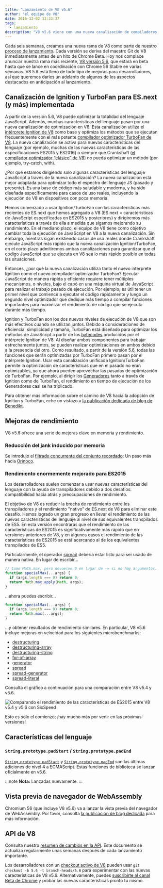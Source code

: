 ```yaml
---
title: "Lanzamiento de V8 v5.6"
author: "el equipo de V8"
date: 2016-12-02 13:33:37
tags:
  - lanzamiento
description: "V8 v5.6 viene con una nueva canalización de compiladores, mejoras en el rendimiento y mayor soporte para las características del lenguaje ECMAScript."
---
```

Cada seis semanas, creamos una nueva rama de V8 como parte de nuestro [proceso de lanzamiento](/docs/release-process). Cada versión se deriva del maestro Git de V8 inmediatamente antes de un hito de Chrome Beta. Hoy nos complace anunciar nuestra rama más reciente, [V8 versión 5.6](https://chromium.googlesource.com/v8/v8.git/+log/branch-heads/5.6), que estará en beta hasta que se lance en coordinación con Chrome 56 Stable en varias semanas. V8 5.6 está lleno de todo tipo de mejoras para desarrolladores, así que queremos darles un adelanto de algunos de los aspectos destacados en anticipación al lanzamiento.

<!--truncate-->
## Canalización de Ignition y TurboFan para ES.next (y más) implementada

A partir de la versión 5.6, V8 puede optimizar la totalidad del lenguaje JavaScript. Además, muchas características del lenguaje pasan por una nueva canalización de optimización en V8. Esta canalización utiliza el [intérprete Ignition de V8](/blog/ignition-interpreter) como base y optimiza los métodos que se ejecutan frecuentemente con el más potente [compilador optimizador TurboFan de V8](/docs/turbofan). La nueva canalización se activa para nuevas características del lenguaje (por ejemplo, muchas de las nuevas características de las especificaciones ES2015 y ES2016) o siempre que Crankshaft ([el compilador optimizador “clásico” de V8](https://blog.chromium.org/2010/12/new-crankshaft-for-v8.html)) no pueda optimizar un método (por ejemplo, try-catch, with).

¿Por qué estamos dirigiendo solo algunas características del lenguaje JavaScript a través de la nueva canalización? La nueva canalización está mejor adaptada para optimizar todo el espectro del lenguaje JS (pasado y presente). Es una base de código más saludable y moderna, y ha sido diseñada específicamente para casos de uso reales, incluyendo la ejecución de V8 en dispositivos con poca memoria.

Hemos comenzado a usar Ignition/TurboFan con las características más recientes de ES.next que hemos agregado a V8 (ES.next = características de JavaScript especificadas en ES2015 y posteriores) y dirigiremos más características a través de ella a medida que sigamos mejorando su rendimiento. En el mediano plazo, el equipo de V8 tiene como objetivo cambiar toda la ejecución de JavaScript en V8 a la nueva canalización. Sin embargo, mientras sigan existiendo casos de uso reales donde Crankshaft ejecute JavaScript más rápido que la nueva canalización Ignition/TurboFan, en el corto plazo admitiremos ambas canalizaciones para garantizar que el código JavaScript que se ejecuta en V8 sea lo más rápido posible en todas las situaciones.

Entonces, ¿por qué la nueva canalización utiliza tanto el nuevo intérprete Ignition como el nuevo compilador optimizador TurboFan? Ejecutar JavaScript de manera rápida y eficiente requiere tener múltiples mecanismos, o niveles, bajo el capó en una máquina virtual de JavaScript para realizar el trabajo pesado de ejecución. Por ejemplo, es útil tener un primer nivel que comience a ejecutar el código rápidamente y luego un segundo nivel optimizador que dedique más tiempo a compilar funciones importantes para maximizar el rendimiento de código que se ejecuta durante más tiempo.

Ignition y TurboFan son los dos nuevos niveles de ejecución de V8 que son más efectivos cuando se utilizan juntos. Debido a consideraciones de eficiencia, simplicidad y tamaño, TurboFan está diseñado para optimizar los métodos de JavaScript a partir de los [bytecodes](https://en.wikipedia.org/wiki/Bytecode) producidos por el intérprete Ignition de V8. Al diseñar ambos componentes para trabajar estrechamente juntos, se pueden realizar optimizaciones en ambos debido a la presencia del otro. Como resultado, a partir de la versión 5.6, todas las funciones que serán optimizadas por TurboFan primero pasan por el intérprete Ignition. Usar esta canalización unificada Ignition/TurboFan permite la optimización de características que en el pasado no eran optimizables, ya que ahora pueden aprovechar las pasadas de optimización de TurboFan. Por ejemplo, al dirigir los [Generadores](https://developer.mozilla.org/en-US/docs/Web/JavaScript/Reference/Statements/function*) tanto a través de Ignition como de TurboFan, el rendimiento en tiempo de ejecución de los Generadores casi se ha triplicado.

Para obtener más información sobre el camino de V8 hacia la adopción de Ignition y TurboFan, eche un vistazo a [la publicación dedicada de blog de Benedikt](https://benediktmeurer.de/2016/11/25/v8-behind-the-scenes-november-edition/).

## Mejoras de rendimiento

V8 v5.6 ofrece una serie de mejoras clave en memoria y rendimiento.

### Reducción del jank inducido por memoria

Se introdujo el [filtrado concurrente del conjunto recordado](https://bugs.chromium.org/p/chromium/issues/detail?id=648568): Un paso más hacia [Orinoco](/blog/orinoco).

### Rendimiento enormemente mejorado para ES2015

Los desarrolladores suelen comenzar a usar nuevas características del lenguaje con la ayuda de transpiladores debido a dos desafíos: compatibilidad hacia atrás y preocupaciones de rendimiento.

El objetivo de V8 es reducir la brecha de rendimiento entre los transpiladores y el rendimiento "nativo" de ES.next de V8 para eliminar este desafío. Hemos logrado un gran progreso en llevar el rendimiento de las nuevas características del lenguaje al nivel de sus equivalentes transpilados de ES5. En esta versión encontrarás que el rendimiento de las características de ES2015 es significativamente más rápido que en versiones anteriores de V8, y en algunos casos el rendimiento de las características de ES2015 se está acercando al de los equivalentes transpilados de ES5.

Particularmente, el operador [spread](https://developer.mozilla.org/en/docs/Web/JavaScript/Reference/Operators/Spread_operator) debería estar listo para ser usado de manera nativa. En lugar de escribir…

```js
// Como Math.max, pero devuelve 0 en lugar de -∞ si no hay argumentos.
function specialMax(...args) {
  if (args.length === 0) return 0;
  return Math.max.apply(Math, args);
}
```

…ahora puedes escribir…

```js
function specialMax(...args) {
  if (args.length === 0) return 0;
  return Math.max(...args);
}
```

…y obtener resultados de rendimiento similares. En particular, V8 v5.6 incluye mejoras en velocidad para los siguientes microbenchmarks:

- [destructuring](https://github.com/fhinkel/six-speed/tree/master/tests/destructuring)
- [destructuring-array](https://github.com/fhinkel/six-speed/tree/master/tests/destructuring-array)
- [destructuring-string](https://github.com/fhinkel/six-speed/tree/master/tests/destructuring-string)
- [for-of-array](https://github.com/fhinkel/six-speed/tree/master/tests/for-of-array)
- [generator](https://github.com/fhinkel/six-speed/tree/master/tests/generator)
- [spread](https://github.com/fhinkel/six-speed/tree/master/tests/spread)
- [spread-generator](https://github.com/fhinkel/six-speed/tree/master/tests/spread-generator)
- [spread-literal](https://github.com/fhinkel/six-speed/tree/master/tests/spread-literal)

Consulta el gráfico a continuación para una comparación entre V8 v5.4 y v5.6.

![Comparando el rendimiento de las características de ES2015 entre V8 v5.4 y v5.6 con [SixSpeed](https://fhinkel.github.io/six-speed/)](/_img/v8-release-56/perf.png)

Esto es solo el comienzo; ¡hay mucho más por venir en las próximas versiones!

## Características del lenguaje

### `String.prototype.padStart` / `String.prototype.padEnd`

[`String.prototype.padStart`](https://developer.mozilla.org/en-US/docs/Web/JavaScript/Reference/Global_Objects/String/padStart) y [`String.prototype.padEnd`](https://developer.mozilla.org/en-US/docs/Web/JavaScript/Reference/Global_Objects/String/padEnd) son las últimas adiciones de nivel 4 a ECMAScript. Estas funciones de biblioteca se lanzan oficialmente en v5.6.

:::note
**Nota:** Lanzadas nuevamente.
:::

## Vista previa de navegador de WebAssembly

Chromium 56 (que incluye V8 v5.6) va a lanzar la vista previa del navegador de WebAssembly. Por favor, consulta [la publicación de blog dedicada](/blog/webassembly-browser-preview) para más información.

## API de V8

Consulta nuestro [resumen de cambios en la API](https://docs.google.com/document/d/1g8JFi8T_oAE_7uAri7Njtig7fKaPDfotU6huOa1alds/edit). Este documento se actualiza regularmente unas semanas después de cada lanzamiento importante.

Los desarrolladores con un [checkout activo de V8](/docs/source-code#using-git) pueden usar `git checkout -b 5.6 -t branch-heads/5.6` para experimentar con las nuevas características de V8 v5.6. Alternativamente, puedes [suscribirte al canal Beta de Chrome](https://www.google.com/chrome/browser/beta.html) y probar las nuevas características pronto tú mismo.
